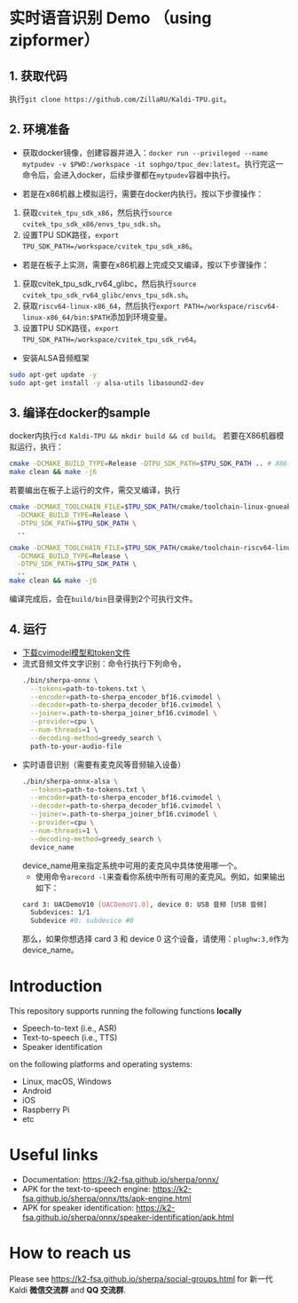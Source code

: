 # 实时语音识别 Demo （using zipformer）
## 1. 获取代码
执行`git clone https://github.com/ZillaRU/Kaldi-TPU.git`。

## 2. 环境准备
- 获取docker镜像，创建容器并进入：`docker run --privileged --name mytpudev -v $PWD:/workspace -it sophgo/tpuc_dev:latest`。执行完这一命令后，会进入docker，后续步骤都在`mytpudev`容器中执行。

- 若是在x86机器上模拟运行，需要在docker内执行。按以下步骤操作：
 1. 获取`cvitek_tpu_sdk_x86`，然后执行`source cvitek_tpu_sdk_x86/envs_tpu_sdk.sh`。
 2. 设置TPU SDK路径，`export TPU_SDK_PATH=/workspace/cvitek_tpu_sdk_x86`。

- 若是在板子上实测，需要在x86机器上完成交叉编译，按以下步骤操作：
 1. 获取cvitek_tpu_sdk_rv64_glibc，然后执行`source cvitek_tpu_sdk_rv64_glibc/envs_tpu_sdk.sh`。
 2. 获取`riscv64-linux-x86_64`，然后执行`export PATH=/workspace/riscv64-linux-x86_64/bin:$PATH`添加到环境变量。
 3. 设置TPU SDK路径，`export TPU_SDK_PATH=/workspace/cvitek_tpu_sdk_rv64`。

- 安装ALSA音频框架
```sh
sudo apt-get update -y
sudo apt-get install -y alsa-utils libasound2-dev
```

## 3. 编译在docker的sample
docker内执行`cd Kaldi-TPU && mkdir build && cd build`。
若要在X86机器模拟运行，执行：
```sh
cmake -DCMAKE_BUILD_TYPE=Release -DTPU_SDK_PATH=$TPU_SDK_PATH .. # X86机器模拟运行
make clean && make -j6
```
若要编出在板子上运行的文件，需交叉编译，执行
```sh
cmake -DCMAKE_TOOLCHAIN_FILE=$TPU_SDK_PATH/cmake/toolchain-linux-gnueabihf.cmake \
  -DCMAKE_BUILD_TYPE=Release \
  -DTPU_SDK_PATH=$TPU_SDK_PATH \
  ..
```

```sh
cmake -DCMAKE_TOOLCHAIN_FILE=$TPU_SDK_PATH/cmake/toolchain-riscv64-linux-x86_64.cmake \
  -DCMAKE_BUILD_TYPE=Release \
  -DTPU_SDK_PATH=$TPU_SDK_PATH \
  ..
make clean && make -j6
```
编译完成后，会在`build/bin`目录得到2个可执行文件。

## 4. 运行
- [下载cvimodel模型和token文件](https://drive.google.com/drive/folders/10X38V8oKOC2nrDw-9Aw9sKk7gNYCkXoV?usp=sharing)
- 流式音频文件文字识别：命令行执行下列命令，
  ```sh
  ./bin/sherpa-onnx \
    --tokens=path-to-tokens.txt \
    --encoder=path-to-sherpa_encoder_bf16.cvimodel \
    --decoder=path-to-sherpa_decoder_bf16.cvimodel \
    --joiner=.path-to-sherpa_joiner_bf16.cvimodel \
    --provider=cpu \
    --num-threads=1 \
    --decoding-method=greedy_search \
    path-to-your-audio-file
  ```
- 实时语音识别（需要有麦克风等音频输入设备）
  ```sh
  ./bin/sherpa-onnx-alsa \
    --tokens=path-to-tokens.txt \
    --encoder=path-to-sherpa_encoder_bf16.cvimodel \
    --decoder=path-to-sherpa_decoder_bf16.cvimodel \
    --joiner=.path-to-sherpa_joiner_bf16.cvimodel \
    --provider=cpu \
    --num-threads=1 \
    --decoding-method=greedy_search \
    device_name
  ```
  device_name用来指定系统中可用的麦克风中具体使用哪一个。
  - 使用命令`arecord -l`来查看你系统中所有可用的麦克风。例如，如果输出如下：
  ```sh
  card 3: UACDemoV10 [UACDemoV1.0], device 0: USB 音频 [USB 音频]
    Subdevices: 1/1
    Subdevice #0: subdevice #0
  ```
  那么，如果你想选择 card 3 和 device 0 这个设备，请使用：`plughw:3,0`作为 device_name。

# Introduction

This repository supports running the following functions **locally**

  - Speech-to-text (i.e., ASR)
  - Text-to-speech (i.e., TTS)
  - Speaker identification

on the following platforms and operating systems:

  - Linux, macOS, Windows
  - Android
  - iOS
  - Raspberry Pi
  - etc

# Useful links

- Documentation: https://k2-fsa.github.io/sherpa/onnx/
- APK for the text-to-speech engine: https://k2-fsa.github.io/sherpa/onnx/tts/apk-engine.html
- APK for speaker identification: https://k2-fsa.github.io/sherpa/onnx/speaker-identification/apk.html

# How to reach us

Please see
https://k2-fsa.github.io/sherpa/social-groups.html
for 新一代 Kaldi **微信交流群** and **QQ 交流群**.
